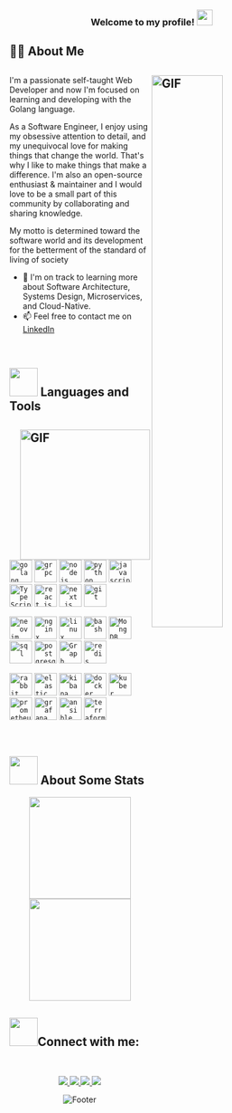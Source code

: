 <h3 align="center">
  Welcome to my profile!
  <img src="https://media.giphy.com/media/hvRJCLFzcasrR4ia7z/giphy.gif" width="28">
</h3>

## 👨‍💻 About Me

## <img align="right" width='50%' alt="GIF" src="https://media.giphy.com/media/qgQUggAC3Pfv687qPC/giphy.gif"/>

I'm a passionate self-taught Web Developer and now I'm focused on learning and developing with the Golang language.

As a Software Engineer, I enjoy using my obsessive attention to detail, and my unequivocal love for making things that change the world. That's why I like to make things that make a difference. 
I'm also an open-source enthusiast & maintainer and I would love to be a small part of this community by collaborating and sharing knowledge.

My motto is determined toward the software world and its development for the betterment of the standard of living of society

- 🌱 I'm on track to learning more about Software Architecture, Systems Design, Microservices, and Cloud-Native.
- 📫 Feel free to contact me on [LinkedIn](https://www.linkedin.com/in/amirmalekian)

<br />

## <img src="https://media2.giphy.com/media/QssGEmpkyEOhBCb7e1/giphy.gif?cid=ecf05e47a0n3gi1bfqntqmob8g9aid1oyj2wr3ds3mg700bl&rid=giphy.gif" height="50px"> Languages and Tools

## <img align="right" alt="GIF" height="230px" src="https://media.giphy.com/media/lP8xu5t2DLGG045H8F/giphy.gif"/>
          
<code><img title="Golang" alt="golang" width="40px" src="https://cdn.jsdelivr.net/gh/devicons/devicon@latest/icons/go/go-original-wordmark.svg" /></code>
<code><img title="grpc" alt="grpc" width="40px" src="https://cdn.jsdelivr.net/gh/devicons/devicon@latest/icons/grpc/grpc-original.svg" /></code>
<code><img title="NodeJS" alt="node js" width="40px" src="https://cdn.jsdelivr.net/gh/devicons/devicon@latest/icons/nodejs/nodejs-original-wordmark.svg" /></code>
<code><img title="Python" alt="python" width="40px" src="https://cdn.jsdelivr.net/gh/devicons/devicon/icons/python/python-original.svg" /></code>
<code><img title="JavaScript" alt="javascript" width="40px" src="https://cdn.jsdelivr.net/gh/devicons/devicon/icons/javascript/javascript-original.svg" /></code>
<code><img title="TypeScript" alt="TypeScript" width="40px" src="https://cdn.jsdelivr.net/gh/devicons/devicon/icons/typescript/typescript-original.svg" /></code>
<code><img title="ReactJS" alt="react js" width="40px" src="https://cdn.jsdelivr.net/gh/devicons/devicon/icons/react/react-original.svg" /></code>
<code><img title="Next.js" alt="next.js" width="40px" src="https://cdn.jsdelivr.net/gh/devicons/devicon/icons/nextjs/nextjs-original.svg" /></code>
<code><img title="Git" alt="git" width="40px" src="https://cdn.jsdelivr.net/gh/devicons/devicon/icons/git/git-original.svg" /></code>

<code><img title="neovim" alt="neovim" width="40px" src="https://cdn.jsdelivr.net/gh/devicons/devicon@latest/icons/neovim/neovim-original.svg" /></code>
<code><img title="nginx" alt="nginx" width="40px" src="https://cdn.jsdelivr.net/gh/devicons/devicon@latest/icons/nginx/nginx-original.svg" /></code>
<code><img title="linux" alt="linux" width="40px" src="https://cdn.jsdelivr.net/gh/devicons/devicon@latest/icons/linux/linux-original.svg" /></code>
<code><img title="bash" alt="bash" width="40px" src="https://cdn.jsdelivr.net/gh/devicons/devicon@latest/icons/bash/bash-original.svg" /></code>
<code><img title="MongoDB" alt="MongDB" width="40px" src="https://cdn.jsdelivr.net/gh/devicons/devicon@latest/icons/mongodb/mongodb-plain-wordmark.svg" /></code>
<code><img title="Sql" alt="sql" width="40px" src="https://cdn.jsdelivr.net/gh/devicons/devicon@latest/icons/microsoftsqlserver/microsoftsqlserver-original.svg" /></code>
<code><img title="postgresql" alt="postgresql" width="40px" src="https://cdn.jsdelivr.net/gh/devicons/devicon@latest/icons/postgresql/postgresql-original.svg" /></code>
<code><img title="Graph" alt="Graph" width="40px" src="https://cdn.jsdelivr.net/gh/devicons/devicon/icons/graphql/graphql-plain.svg" /></code>
<code><img title="Redis" alt="redis" width="40px" src="https://cdn.jsdelivr.net/gh/devicons/devicon@latest/icons/redis/redis-original.svg" /></code>

<code><img title="rabbit" alt="rabbit" width="40px" src="https://cdn.jsdelivr.net/gh/devicons/devicon@latest/icons/rabbitmq/rabbitmq-original.svg" /></code>
<code><img title="elastic" alt="elastic" width="40px" src="https://cdn.jsdelivr.net/gh/devicons/devicon@latest/icons/elasticsearch/elasticsearch-original.svg" /></code>
<code><img title="kibana" alt="kibana" width="40px" src="https://cdn.jsdelivr.net/gh/devicons/devicon@latest/icons/kibana/kibana-original.svg" /></code>
<code><img title="docker" alt="docker" width="40px" src="https://cdn.jsdelivr.net/gh/devicons/devicon@latest/icons/docker/docker-original.svg" /></code>
<code><img title="Kuber" alt="kuber" width="40px" src="https://cdn.jsdelivr.net/gh/devicons/devicon@latest/icons/kubernetes/kubernetes-original.svg" /></code>
<code><img title="prometheus" alt="prometheus" width="40px" src="https://cdn.jsdelivr.net/gh/devicons/devicon@latest/icons/prometheus/prometheus-original.svg" /></code>
<code><img title="grafana" alt="grafana" width="40px" src="https://cdn.jsdelivr.net/gh/devicons/devicon@latest/icons/grafana/grafana-original.svg" /></code>
<code><img title="ansible" alt="ansible" width="40px" src="https://cdn.jsdelivr.net/gh/devicons/devicon@latest/icons/ansible/ansible-original.svg" /></code>
<code><img title="terraform" alt="terraform" width="40px" src="https://cdn.jsdelivr.net/gh/devicons/devicon@latest/icons/terraform/terraform-original.svg" /></code>





<br />

## <img src="https://media0.giphy.com/media/cNZqrH5IzOG0xrlWks/giphy.gif?cid=ecf05e47map255q427en9uprqc1sb0unjq5k4fnqg5pmhhs4&rid=giphy.gif&ct=s" height="50px"> About Some Stats

<div align="center">
  
<!-- <img height="180em" align="center" src="https://github-readme-stats.vercel.app/api/top-langs/?username=amirmalekian&theme=algolia&line_height=40&hide=css"/> -->
  
<!-- <img height="180em" src="https://github-readme-stats-sigma-five.vercel.app/api/top-langs/?username=amirmalekian&layout=compact&show_icon=true&theme=algolia" alt="amirmalekian-langs" /> -->

<img height="180em" src="https://github-readme-stats-eight-theta.vercel.app/api/top-langs/?username=amirmalekian&layout=compact&langs_count=8&theme=algolia"/>
 
<img height="180em" src="https://github-readme-stats-eight-theta.vercel.app/api?username=amirmalekian&show_icons=true&theme=algolia&include_all_commits=true&count_private=true"/>
  
</div>

<!-- <p align="center"> -->  
<!-- <img height="180em" src="https://github-readme-streak-stats.herokuapp.com?user=amirmalekian&theme=algolia&hide_border=true&date_format=M%20j%5B%2C%20Y%5D&border=0D1117" /> -->
<!-- </p> -->


## <img src='https://raw.githubusercontent.com/ShahriarShafin/ShahriarShafin/main/Assets/handshake.gif' height="50px">Connect with me:

<br />

<p align="center">

<a href="mailto:amirho3einmalekian@gmail.com" target="_blank" alt="Amirhossein Malekian's E-mail">
    <img src="https://img.shields.io/badge/-Gmail-c20006?style=for-the-badge&logo=gmail&logoColor=white" />
</a>
	
<a href="https://www.linkedin.com/in/amirmalekian/" target="_blank" alt="Amirhossein Malekian's Linkedin">
    <img src="https://img.shields.io/badge/linkedin-%230077B5.svg?&style=for-the-badge&logo=linkedin&logoColor=white" />
</a>

<a href="https://dev.to/amirmalekian" target="_blank" alt="Amirhossein Malekian's Dev">
    <img src="https://img.shields.io/badge/Dev.to-12100E?style=for-the-badge&logo=dev.to&logoColor=white" />
</a>

<a href="https://stackoverflow.com/users/14816783/amirhossein" target="_blank" alt="Amirhossein Malekian's Stackoverflow">
    <img src="https://img.shields.io/badge/Stack_Overflow-FE7A16?style=for-the-badge&logo=stack-overflow&logoColor=white" />
</a>

<p> 
 
<div align="center">
  <img src="https://readme-typing-svg.herokuapp.com?font=Dancing+Script&size=30&color=F38F02&center=true&vCenter=true&width=300&height=50&lines=Thanks+for+your+visit!;Have+a+nice+day!;" alt="Footer"></img>
</div>
